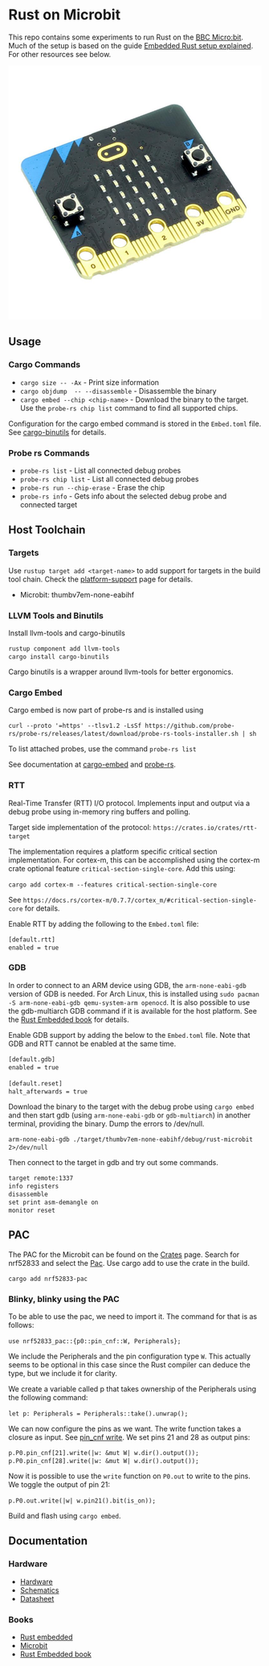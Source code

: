 # Rust on Microbit

This repo contains some experiments to run Rust on the [BBC
Micro:bit](https://microbit.org/). Much of the setup is based on the guide
[Embedded Rust setup explained](https://www.youtube.com/watch?v=TOAynddiu5M).
For other resources see below.

![micro:bit](./micro_bit.jpg "micro:bit")

## Usage

### Cargo Commands

* `cargo size -- -Ax` - Print size information
* `cargo objdump  -- --disassemble` - Disassemble the binary
* `cargo embed --chip <chip-name>` - Download the binary to the target. Use the
  `probe-rs chip list` command to find all supported chips.

Configuration for the cargo embed command is stored in the `Embed.toml` file.
See [cargo-binutils](https://github.com/rust-embedded/cargo-binutils) for
details.


### Probe rs Commands

* `probe-rs list` - List all connected debug probes
* `probe-rs chip list` - List all connected debug probes
* `probe-rs run --chip-erase` - Erase the chip
* `probe-rs info` - Gets info about the selected debug probe and connected target

## Host Toolchain

### Targets

Use `rustup target add <target-name>` to add support for targets in the build
tool chain. Check the [platform-support](https://doc.rust-lang.org/nightly/rustc/platform-support.html) page for
details.

* Microbit: thumbv7em-none-eabihf

### LLVM Tools and Binutils

Install llvm-tools and cargo-binutils

```
rustup component add llvm-tools
cargo install cargo-binutils
```

Cargo binutils is a wrapper around llvm-tools for better ergonomics.

### Cargo Embed

Cargo embed is now part of probe-rs and is installed using

```
curl --proto '=https' --tlsv1.2 -LsSf https://github.com/probe-rs/probe-rs/releases/latest/download/probe-rs-tools-installer.sh | sh
```

To list attached probes, use the command `probe-rs list`

See documentation at [cargo-embed](https://probe.rs/docs/tools/cargo-embed/)
and [probe-rs](https://probe.rs/).

### RTT

Real-Time Transfer (RTT) I/O protocol. Implements input and output via a debug
probe using in-memory ring buffers and polling.

Target side implementation of the protocol: `https://crates.io/crates/rtt-target`

The implementation requires a platform specific critical section
implementation. For cortex-m, this can be accomplished using the cortex-m crate
optional feature `critical-section-single-core`. Add this using:

`cargo add cortex-m --features critical-section-single-core`

See `https://docs.rs/cortex-m/0.7.7/cortex_m/#critical-section-single-core` for
details.

Enable RTT by adding the following to the `Embed.toml` file:

```
[default.rtt]
enabled = true
```

### GDB

In order to connect to an ARM device using GDB, the `arm-none-eabi-gdb` version
of GDB is needed. For Arch Linux, this is installed using `sudo pacman -S
arm-none-eabi-gdb qemu-system-arm openocd`. It is also possible to use the
gdb-multiarch GDB command if it is available for the host platform. See the
[Rust Embedded
book](https://docs.rust-embedded.org/book/intro/install/linux.html#packages)
for details.

Enable GDB support by adding the below to the `Embed.toml` file. Note that GDB
and RTT cannot be enabled at the same time.

```
[default.gdb]
enabled = true

[default.reset]
halt_afterwards = true
```

Download the binary to the target with the debug probe using `cargo embed` and
then start gdb (using `arm-none-eabi-gdb` or `gdb-multiarch`) in another
terminal, providing the binary. Dump the errors to /dev/null.

```
arm-none-eabi-gdb ./target/thumbv7em-none-eabihf/debug/rust-microbit 2>/dev/null
```

Then connect to the target in gdb and try out some commands.

```
target remote:1337
info registers
disassemble
set print asm-demangle on
monitor reset
```

## PAC

The PAC for the Microbit can be found on the [Crates](https://crates.io/)
page. Search for nrf52833 and select the
[Pac](https://crates.io/crates/nrf52833-pac). Use cargo add to use the crate in
the build.

```
cargo add nrf52833-pac
```

### Blinky, blinky using the PAC

To be able to use the pac, we need to import it. The command for that is as
follows:

`use nrf52833_pac::{p0::pin_cnf::W, Peripherals};`

We include the Peripherals and the pin configuration type `W`. This actually
seems to be optional in this case since the Rust compiler can deduce the type,
but we include it for clarity.

We create a variable called p that takes ownership of the Peripherals using the
following command:

`let p: Peripherals = Peripherals::take().unwrap();`

We can now configure the pins as we want. The write function takes a closure as
input. See [pin_cnf
write](https://docs.rs/nrf52833-pac/0.12.2/nrf52833_pac/p0/pin_cnf/struct.PIN_CNF_SPEC.html#impl-Writable-for-PIN_CNF_SPEC).
We set pins 21 and 28 as output pins:

```
p.P0.pin_cnf[21].write(|w: &mut W| w.dir().output());
p.P0.pin_cnf[28].write(|w: &mut W| w.dir().output());
```

Now it is possible to use the `write` function on `P0.out` to write to the
pins. We toggle the output of pin 21:

`p.P0.out.write(|w| w.pin21().bit(is_on));`

Build and flash using `cargo embed`.

## Documentation

### Hardware

* [Hardware](https://tech.microbit.org/hardware/)
* [Schematics](https://github.com/microbit-foundation/microbit-v2-hardware/blob/main/V2.21/MicroBit_V2.2.1_nRF52820%20schematic.PDF)
* [Datasheet](https://docs.nordicsemi.com/bundle/ps_nrf52833/page/keyfeatures_html5.html)

### Books

* [Rust embedded](https://docs.rust-embedded.org/book/)
* [Microbit](https://docs.rust-embedded.org/discovery/microbit/)
* [Rust Embedded book](https://docs.rust-embedded.org/book/intro/install/linux.html#packages)

